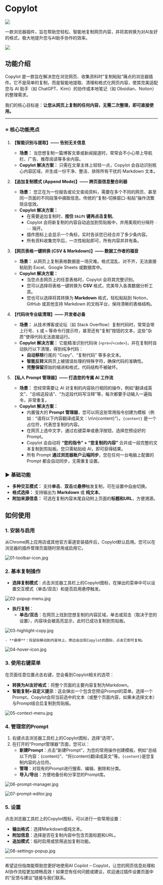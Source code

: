 # Copylot

![](docs/imgs/Copylot-min.gif)

一款浏览器插件，旨在帮助您轻松、智能地复制网页内容，并将其转换为对AI友好的格式，极大地提升您与AI助手协作的效率。

![](docs/imgs/Copylot.jpg)

## 功能介绍

Copylot 是一款旨在解决您在浏览网页、收集资料时“复制粘贴”痛点的浏览器插件。它不是简单的复制，而是智能地提取、清理和格式化网页内容，使其完美适配您与 AI 助手（如 ChatGPT、Kimi）的协作或本地笔记（如 Obsidian、Notion）的整理需求。

我们的核心目标是：**让您从网页上复制的任何内容，无需二次整理，即可直接使用。**

---

### ⭐ 核心功能亮点

1.  **【智能识别与提取】—— 告别无关信息**
    -   **场景：** 当您想复制一篇博客文章或新闻报道时，常常会不小心带上导航栏、广告、推荐阅读等多余内容。
    -   **Copylot 解决方案：** 只需在文章主体上轻轻一点，Copylot 会自动识别核心内容区域，并生成一份干净、整洁、排除所有干扰的 Markdown 文本。

2.  **【追加复制模式 (Append Mode)】—— 跨页面信息整合利器**
    -   **场景：** 您正在为一份报告或论文查阅资料，需要在多个不同的网页、甚至同一页面的不同段落中摘取信息。传统的“复制-切换窗口-粘贴”操作流繁琐且低效。
    -   **Copylot 解决方案：**
        -   在需要追加复制时，**按住 `Shift` 键再点击复制**。
        -   Copylot 会将新复制的内容自动追加到剪贴板中，并用美观的分隔符 `---` 隔开。
        -   插件图标上会显示一个角标，实时告诉您已经合并了多少条内容。
        -   所有资料收集完毕后，一次性粘贴即可，所有内容井井有条。

3.  **【网页表格一键转换 (CSV & Markdown)】—— 数据工作者的福音**
    -   **场景：** 从网页上复制表格数据是一场灾难。格式混乱、对不齐，无法直接粘贴到 Excel、Google Sheets 或数据库中。
    -   **Copylot 解决方案：**
        -   当您点击网页上的任意表格时，Copylot 会将其完整识别。
        -   您可以选择将表格一键转换为 **CSV** 格式，完美导入各类数据分析工具。
        -   您也可以选择将其转换为 **Markdown** 格式，轻松粘贴到 Notion、GitHub 或其他支持 Markdown 的文档平台，保持清晰的表格结构。

4.  **【代码块专业级清理】—— 开发者必备**
    -   **场景：** 从技术博客或论坛（如 Stack Overflow）复制代码时，常常会带上行号、`$` 或 `>` 等命令行提示符，甚至还有“复制”按钮的文本，这些“杂质”使得代码无法直接运行。
    -   **Copylot 解决方案：** 它能精准识别代码块 (`<pre>`/`<code>`)，并在复制时自动执行以下清理，得到纯净代码：
        -   **自动移除**行尾的 “Copy”、“复制代码” 等多余文本。
        -   **智能反转义**网页上被错误处理的特殊字符，确保代码的准确性。
        -   **完整保留**原始的缩进和格式，代码结构不被破坏。

5.  **【私人 Prompt 管理器】—— 打造您的专属 AI 工作流**
    -   **场景：** 您经常需要让 AI 对复制的内容执行相同的操作，例如“翻译成英文”、“总结这段话”、“为这段代码写注释”等，每次都要手动输入一遍指令，非常重复。
    -   **Copylot 解决方案：**
        -   内置强大的 **Prompt 管理器**，您可以将这些常用指令创建为模板（例如：“请将以下内容翻译成英文：\n\n{content}”）。`{content}` 是一个占位符，代表您复制的内容。
        -   在网页上选中文字，通过右键菜单或悬浮按钮，选择您预设好的 Prompt。
        -   Copylot 会自动将 **“您的指令” + “您复制的内容”** 合并成一段完整的文本复制到剪贴板。您只需粘贴给 AI，即可获得结果。
        -   所有 Prompt **通过浏览器账户云端同步**，您在任何一台电脑上配置的 Prompt 都会自动同步，无需重复设置。

### ▶️ 基础功能

-   **多种交互模式：** 支持**单击**、**双击**或**悬停**触发复制，可在设置中自由切换。
-   **格式选择：** 支持输出为 **Markdown** 或 **纯文本**。
-   **附加来源信息：** 可选在复制内容末尾自动附上页面的**标题和URL**，方便溯源。

## 如何使用

### 1. 安装与启用

从Chrome网上应用店或其他官方渠道安装插件后，Copylot默认启用。您可以在浏览器的插件管理页面随时禁用或启用它。

![01-toolbar-icon.jpg](docs/imgs/01-toolbar-icon.jpg)

### 2. 基本复制操作

- **选择复制模式**：点击浏览器工具栏上的Copylot图标，在弹出的菜单中可以设置交互模式（单击/双击）和是否启用悬停触发。

![02-popup-menu.jpg](docs/imgs/02-popup-menu.jpg)


- **执行复制**：
    - **单击/双击**：在网页上找到您想复制的内容区域，单击或双击（取决于您的设置），内容块会被高亮显示，此时已成功复制到剪贴板。

![03-highlight-copy.jpg](docs/imgs/03-highlight-copy.jpg)

    - **悬停**：将鼠标移动到内容块上，旁边会出现Copylot的图标，点击它即可复制。

![04-hover-icon.jpg](docs/imgs/04-hover-icon.jpg)


### 3. 使用右键菜单

在页面任意位置点击右键，您会看到Copylot相关的选项：

- **转换为AI友好格式**：将整个页面的主要内容复制为Markdown。
- **智能复制+自定义提示**：这会弹出一个包含您预设Prompt的菜单。选择一个Prompt，Copylot会将当前选中的文本（或整个页面内容，如果未选择文本）与Prompt结合后复制到剪贴板。

![05-context-menu.jpg](docs/imgs/05-context-menu.jpg)

### 4. 管理您的Prompt

1. 右键点击浏览器工具栏上的Copylot图标，选择“选项”。
2. 在打开的“Prompt管理器”页面，您可以：
    - **新建Prompt**：点击“新建Prompt”，为您的常用操作创建模板，例如“总结以下内容：{content}”、“将{content}翻译成英文”等。`{content}`是您复制内容的占位符。
    - **管理**：对现有的Prompt进行搜索、编辑、删除和分类。
    - **导入/导出**：方便地备份和分享您的Prompt库。

![06-prompt-manager.jpg](docs/imgs/06-prompt-manager.jpg)

![07-prompt-editor.jpg](docs/imgs/07-prompt-editor.jpg)

### 5. 设置

点击浏览器工具栏上的Copylot图标，可以进行一些常用设置：

- **输出格式**：选择Markdown或纯文本。
- **附加信息**：选择是否在复制内容中包含页面标题和URL。
- **追加模式**：临时启用或禁用追加复制功能。

![08-settings-popup.jpg](docs/imgs/08-settings-popup.jpg)

---

希望这份指南能帮助您更好地使用AI Copilot – Copylot，让您的网页信息处理和AI协作流程更加顺畅高效！如果您有任何问题或建议，欢迎通过插件设置页面中的“反馈与建议”链接与我们联系。 